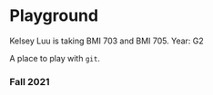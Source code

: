 # Playground

Kelsey Luu is taking BMI 703 and BMI 705.
Year: G2

A place to play with `git`.

### Fall 2021
